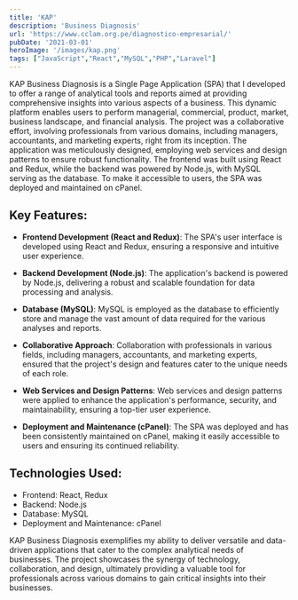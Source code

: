 ```yaml
---
title: 'KAP'
description: 'Business Diagnosis'
url: 'https://www.cclam.org.pe/diagnostico-empresarial/'
pubDate: '2021-03-01'
heroImage: '/images/kap.png'
tags: ["JavaScript","React","MySQL","PHP","Laravel"]
---
```


KAP Business Diagnosis is a Single Page Application (SPA) that I developed to offer a range of analytical tools and reports aimed at providing comprehensive insights into various aspects of a business. This dynamic platform enables users to perform managerial, commercial, product, market, business landscape, and financial analysis. The project was a collaborative effort, involving professionals from various domains, including managers, accountants, and marketing experts, right from its inception. The application was meticulously designed, employing web services and design patterns to ensure robust functionality. The frontend was built using React and Redux, while the backend was powered by Node.js, with MySQL serving as the database. To make it accessible to users, the SPA was deployed and maintained on cPanel.

## Key Features:

- **Frontend Development (React and Redux)**:
The SPA's user interface is developed using React and Redux, ensuring a responsive and intuitive user experience.

- **Backend Development (Node.js)**:
The application's backend is powered by Node.js, delivering a robust and scalable foundation for data processing and analysis.

- **Database (MySQL)**:
MySQL is employed as the database to efficiently store and manage the vast amount of data required for the various analyses and reports.

- **Collaborative Approach**:
Collaboration with professionals in various fields, including managers, accountants, and marketing experts, ensured that the project's design and features cater to the unique needs of each role.

- **Web Services and Design Patterns**:
Web services and design patterns were applied to enhance the application's performance, security, and maintainability, ensuring a top-tier user experience.

- **Deployment and Maintenance (cPanel)**:
The SPA was deployed and has been consistently maintained on cPanel, making it easily accessible to users and ensuring its continued reliability.

## Technologies Used:

- Frontend: React, Redux
- Backend: Node.js
- Database: MySQL
- Deployment and Maintenance: cPanel

KAP Business Diagnosis exemplifies my ability to deliver versatile and data-driven applications that cater to the complex analytical needs of businesses. The project showcases the synergy of technology, collaboration, and design, ultimately providing a valuable tool for professionals across various domains to gain critical insights into their businesses.